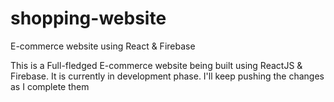 # shopping-website
E-commerce website using React &amp; Firebase

This is a Full-fledged E-commerce website being built using ReactJS & Firebase. It is currently in development phase. I'll keep pushing the changes as I complete them 
